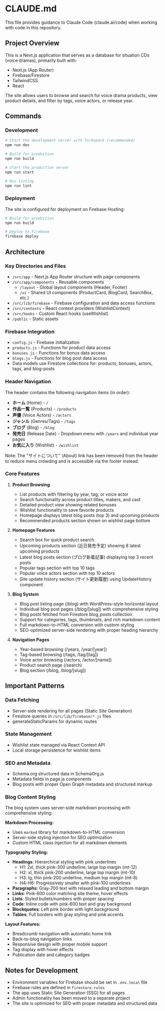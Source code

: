 # CLAUDE.md

This file provides guidance to Claude Code (claude.ai/code) when working with code in this repository.

## Project Overview

This is a Next.js application that serves as a database for situation CDs (voice dramas), primarily built with:

- Next.js (App Router)
- Firebase/Firestore
- TailwindCSS
- React

The site allows users to browse and search for voice drama products, view product details, and filter by tags, voice actors, or release year.

## Commands

### Development

```bash
# Start the development server with Turbopack (recommended)
npm run dev

# Build for production
npm run build

# Start the production server
npm run start

# Run linting
npm run lint
```

### Deployment

The site is configured for deployment on Firebase Hosting:

```bash
# Build for production
npm run build

# Deploy to Firebase
firebase deploy
```

## Architecture

### Key Directories and Files

- `/src/app` - Next.js App Router structure with page components
- `/src/app/components` - Reusable components
  - `/layout` - Global layout components (Header, Footer)
  - `/ui` - Shared UI components (ProductCard, BlogCard, SearchBox, etc.)
- `/src/lib/firebase` - Firebase configuration and data access functions
- `/src/contexts` - React context providers (WishlistContext)
- `/src/hooks` - Custom React hooks (useWishlist)
- `/public` - Static assets

### Firebase Integration

- `config.js` - Firebase initialization
- `products.js` - Functions for product data access
- `bonuses.js` - Functions for bonus data access
- `blogs.js` - Functions for blog post data access
- Data models use Firestore collections for: products, bonuses, actors, tags, and blog-posts

### Header Navigation

The header contains the following navigation items (in order):
- **ホーム** (Home) - `/`
- **作品一覧** (Products) - `/products`
- **声優** (Voice Actors) - `/actors`
- **ジャンル** (Genres/Tags) - `/tags`
- **ブログ** (Blog) - `/blog`
- **発売日** (Release Date) - Dropdown menu with `/years` and individual year pages
- **お気に入り** (Wishlist) - `/wishlist`

Note: The "サイトについて" (About) link has been removed from the header to reduce menu crowding and is accessible via the footer instead.

### Core Features

1. **Product Browsing**
   - List products with filtering by year, tag, or voice actor
   - Search functionality across product titles, makers, and cast
   - Detailed product view showing related bonuses
   - Wishlist functionality to save favorite products
   - Homepage displays latest blog posts (top 3) and upcoming products
   - Recommended products section shown on wishlist page bottom

2. **Homepage Features**
   - Search box for quick product search
   - Upcoming products section (近日発売予定) showing 8 latest upcoming products
   - Latest blog posts section (ブログ新着記事) displaying top 3 recent posts
   - Popular tags section with top 10 tags
   - Popular voice actors section with top 10 actors
   - Site update history section (サイト更新履歴) using UpdateHistory component

3. **Blog System**
   - Blog post listing page (/blog) with WordPress-style horizontal layout
   - Individual blog post pages (/blog/[slug]) with comprehensive styling
   - Blog posts fetched from Firestore blog_posts collection
   - Support for categories, tags, thumbnails, and rich markdown content
   - Full markdown-to-HTML conversion with custom styling
   - SEO-optimized server-side rendering with proper heading hierarchy

4. **Navigation Pages**
   - Year-based browsing (/years, /year/[year])
   - Tag-based browsing (/tags, /tag/[tag])
   - Voice actor browsing (/actors, /actor/[name])
   - Product search page (/search)
   - Blog section (/blog, /blog/[slug])

## Important Patterns

### Data Fetching

- Server-side rendering for all pages (Static Site Generation)
- Firestore queries in `/src/lib/firebase/*.js` files
- generateStaticParams for dynamic routes

### State Management

- Wishlist state managed via React Context API
- Local storage persistence for wishlist items

### SEO and Metadata

- Schema.org structured data in SchemaOrg.js
- Metadata fields in page.js components
- Blog posts with proper Open Graph metadata and structured markup

### Blog Content Styling

The blog system uses server-side markdown processing with comprehensive styling:

**Markdown Processing:**
- Uses `marked` library for markdown-to-HTML conversion
- Server-side styling injection for SEO optimization
- Custom HTML class injection for all markdown elements

**Typography Styling:**
- **Headings**: Hierarchical styling with pink underlines
  - H1: 2xl, thick pink-300 underline, large top margin (mt-12)
  - H2: xl, thick pink-200 underline, large top margin (mt-10)  
  - H3: lg, thin pink-200 underline, medium top margin (mt-8)
  - H4-H6: Progressively smaller with pink-100 underlines
- **Paragraphs**: Gray-700 text with relaxed leading and bottom margin
- **Links**: Pink-600 color matching site theme, hover effects
- **Lists**: Styled bullets/numbers with proper spacing
- **Code**: Inline code with pink-600 text and gray background
- **Blockquotes**: Left pink border with light background
- **Tables**: Full borders with gray styling and pink accents

**Layout Features:**
- Breadcrumb navigation with automatic home link
- Back-to-blog navigation links
- Responsive design with proper mobile support
- Tag display with hover effects
- Publication date and category badges

## Notes for Development

- Environment variables for Firebase should be set in `.env.local` file
- Firebase rules are defined in `firestore.rules`
- The app uses Static Site Generation (SSG) for all pages
- Admin functionality has been moved to a separate project
- The site is optimized for SEO with proper metadata and structured data
